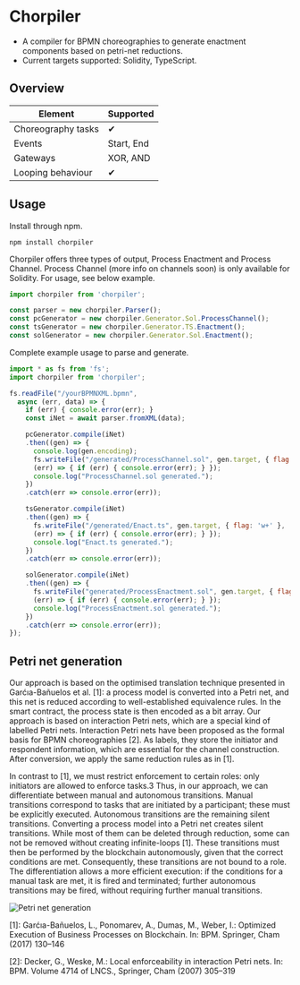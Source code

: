 
# Chorpiler

- A compiler for BPMN choreographies to generate enactment components based on petri-net reductions.
- Current targets supported: Solidity, TypeScript.

## Overview

| Element            | Supported  |
|--------------------|------------|
| Choreography tasks | ✔          |
| Events             | Start, End |
| Gateways           | XOR, AND   |
| Looping behaviour  | ✔          |

## Usage

Install through npm.

```
npm install chorpiler
```

Chorpiler offers three types of output, Process Enactment and Process Channel. Process Channel (more info on channels soon) is only available for Solidity. For usage, see below example.
```js
import chorpiler from 'chorpiler';

const parser = new chorpiler.Parser();
const pcGenerator = new chorpiler.Generator.Sol.ProcessChannel();
const tsGenerator = new chorpiler.Generator.TS.Enactment();
const solGenerator = new chorpiler.Generator.Sol.Enactment();
```

Complete example usage to parse and generate. 
```js
import * as fs from 'fs';
import chorpiler from 'chorpiler';

fs.readFile("/yourBPMNXML.bpmn",
  async (err, data) => {
    if (err) { console.error(err); }
    const iNet = await parser.fromXML(data);

    pcGenerator.compile(iNet)
    .then((gen) => {
      console.log(gen.encoding);
      fs.writeFile("/generated/ProcessChannel.sol", gen.target, { flag: 'w+' },
      (err) => { if (err) { console.error(err); } });
      console.log("ProcessChannel.sol generated.");
    })
    .catch(err => console.error(err));

    tsGenerator.compile(iNet)
    .then((gen) => {
      fs.writeFile("/generated/Enact.ts", gen.target, { flag: 'w+' },
      (err) => { if (err) { console.error(err); } });
      console.log("Enact.ts generated.");
    })
    .catch(err => console.error(err));

    solGenerator.compile(iNet)
    .then((gen) => {
      fs.writeFile("generated/ProcessEnactment.sol", gen.target, { flag: 'w+' },
      (err) => { if (err) { console.error(err); } });
      console.log("ProcessEnactment.sol generated.");
    })
    .catch(err => console.error(err));
});

```

## Petri net generation

Our approach is based on the optimised translation technique presented in Garćıa-Bañuelos et al. [1]: a process model is converted into a Petri net, and
this net is reduced according to well-established equivalence rules. In the smart contract, the process state is then encoded as a bit array. Our approach is based on interaction Petri nets, which are a special kind of labelled Petri nets. Interaction Petri nets have been proposed as the formal basis for BPMN choreographies [2]. As labels, they store the initiator and respondent information, which are essential for the channel construction. After conversion, we apply the same reduction rules as in [1]. 

In contrast to [1], we must restrict enforcement to certain roles: only initiators are allowed to enforce tasks.3 Thus, in our approach, we can differentiate between manual and autonomous transitions. Manual transitions correspond to tasks that are initiated by a participant; these must be explicitly executed. Autonomous transitions are the remaining silent transitions. Converting a process model into a Petri net creates silent transitions. While most of them can be deleted through reduction, some can not be removed without creating infinite-loops [1]. These transitions must then be performed by the blockchain autonomously, given that the correct conditions are met. Consequently, these transitions are not bound to a role. The differentiation allows a more efficient execution: if the conditions for a manual task are met, it is fired and terminated; further autonomous transitions may be fired, without requiring further manual transitions.

![Petri net generation](https://github.com/fstiehle/chorpiler/blob/main/docs/figs/transformation.svg)

[1]: Garćıa-Bañuelos, L., Ponomarev, A., Dumas, M., Weber, I.: Optimized Execution
of Business Processes on Blockchain. In: BPM. Springer, Cham (2017) 130–146

[2]: Decker, G., Weske, M.: Local enforceability in interaction Petri nets. In: BPM.
Volume 4714 of LNCS., Springer, Cham (2007) 305–319
